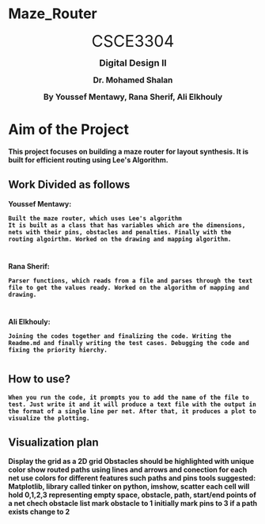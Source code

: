 # Maze_Router

<p align= "center" >
<font size ="6">CSCE3304</font>
</p>
<p align= "center" >
<font size ="4"><b>Digital Design II<b></font>
</p>
<p align= "center" >
<font size ="3">Dr. Mohamed Shalan</font>
</p>
<p align= "center" >
<font size ="3">By Youssef Mentawy, Rana Sherif, Ali Elkhouly</font>
</p>

# Aim of the Project

This project focuses on building a maze router for layout synthesis. It is built for efficient routing using Lee's Algorithm.

## Work Divided as follows

Youssef Mentawy:

    Built the maze router, which uses Lee's algorithm
    It is built as a class that has variables which are the dimensions, nets with their pins, obstacles and penalties. Finally with the routing algoirthm. Worked on the drawing and mapping algorithm.

#

Rana Sherif:

    Parser functions, which reads from a file and parses through the text file to get the values ready. Worked on the algorithm of mapping and drawing.

#

Ali Elkhouly:

    Joining the codes together and finalizing the code. Writing the Readme.md and finally writing the test cases. Debugging the code and fixing the priority hierchy.

#

## How to use?

    When you run the code, it prompts you to add the name of the file to test. Just write it and it will produce a text file with the output in the format of a single line per net. After that, it produces a plot to visualize the plotting.

## Visualization plan

Display the grid as a 2D grid
Obstacles should be highlighted with unique color
show routed paths using lines and arrows and conection for each net
use colors for different features such paths and pins
tools suggested: Matplotlib, library called tinker on python, imshow, scatter
each cell will hold 0,1,2,3 representing empty space, obstacle, path, start/end points of a net
chech obstacle list mark obstacle to 1
initially mark pins to 3 if a path exists change to 2
